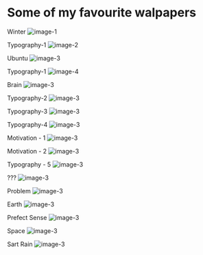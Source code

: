 # Some of my favourite walpapers
Winter
![image-1](https://github.com/menon92/ulabwork/blob/master/my-favourite-wp/40103442821_db033c72a4_o-web.jpg)

Typography-1
![image-2](https://github.com/menon92/ulabwork/blob/master/my-favourite-wp/8082044126_7e25cd4389_o.jpg)

Ubuntu
![image-3](https://github.com/menon92/ulabwork/blob/master/my-favourite-wp/Twiligh.jpg)

Typography-1
![image-4](https://github.com/menon92/ulabwork/blob/master/my-favourite-wp/armenia_yerevan_hayk_b-wallpaper-5120x2160.jpg)

Brain
![image-3](https://github.com/menon92/ulabwork/blob/master/my-favourite-wp/brain_3-wallpaper-1920x1080.jpg)

Typography-2
![image-3](https://github.com/menon92/ulabwork/blob/master/my-favourite-wp/coffee_break-wallpaper-3554x1999.jpg)

Typography-3
![image-3](https://github.com/menon92/ulabwork/blob/master/my-favourite-wp/everybody_is_a_genius-wallpaper-1920x1080.jpg)

Typography-4
![image-3](https://github.com/menon92/ulabwork/blob/master/my-favourite-wp/forever_young_2-wallpaper-3554x1999.jpg)

Motivation - 1
![image-3](https://github.com/menon92/ulabwork/blob/master/my-favourite-wp/motivational_2-wallpaper-1920x1080.jpg)

Motivation - 2
![image-3](https://github.com/menon92/ulabwork/blob/master/my-favourite-wp/motive_quote-wallpaper-3554x1999.jpg)

Typography - 5
![image-3](https://github.com/menon92/ulabwork/blob/master/my-favourite-wp/party_time_3-wallpaper-3554x1999.jpg)

??? 
![image-3](https://github.com/menon92/ulabwork/blob/master/my-favourite-wp/pesseguinho-web.jpg)

Problem
![image-3](https://github.com/menon92/ulabwork/blob/master/my-favourite-wp/problems-wallpaper-1920x1080.jpg)

Earth
![image-3](https://github.com/menon92/ulabwork/blob/master/my-favourite-wp/scorched_earth-wallpaper-1920x1080.jpg)

Prefect Sense
![image-3](https://github.com/menon92/ulabwork/blob/master/my-favourite-wp/someday_everything_will_make_perfect_sense_quote-wallpaper-2560x1440.jpg)

Space
![image-3](https://github.com/menon92/ulabwork/blob/master/my-favourite-wp/space_46-wallpaper-2048x1152.jpg)

Sart Rain
![image-3](https://github.com/menon92/ulabwork/blob/master/my-favourite-wp/star_rain-wallpaper-2560x1440.jpg)
